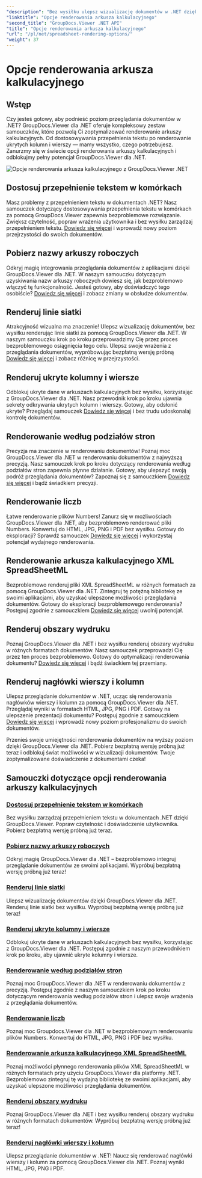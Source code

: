 ```yaml
---
"description": "Bez wysiłku ulepsz wizualizację dokumentów w .NET dzięki samouczkom GroupDocs.Viewer. Naucz się dostosowywać przepełnienie tekstu, renderować linie siatki i nie tylko."
"linktitle": "Opcje renderowania arkusza kalkulacyjnego"
"second_title": "GroupDocs.Viewer .NET API"
"title": "Opcje renderowania arkusza kalkulacyjnego"
"url": "/pl/net/spreadsheet-rendering-options/"
"weight": 37
---
```


# Opcje renderowania arkusza kalkulacyjnego

## Wstęp

Czy jesteś gotowy, aby podnieść poziom przeglądania dokumentów w .NET? GroupDocs.Viewer dla .NET oferuje kompleksowy zestaw samouczków, które pozwolą Ci zoptymalizować renderowanie arkuszy kalkulacyjnych. Od dostosowywania przepełnienia tekstu po renderowanie ukrytych kolumn i wierszy — mamy wszystko, czego potrzebujesz. Zanurzmy się w świecie opcji renderowania arkuszy kalkulacyjnych i odblokujmy pełny potencjał GroupDocs.Viewer dla .NET.

![Opcje renderowania arkusza kalkulacyjnego z GroupDocs.Viewer .NET](/viewer/spreadsheet-rendering-options/image.png)

## Dostosuj przepełnienie tekstem w komórkach

Masz problemy z przepełnieniem tekstu w dokumentach .NET? Nasz samouczek dotyczący dostosowywania przepełnienia tekstu w komórkach za pomocą GroupDocs.Viewer zapewnia bezproblemowe rozwiązanie. Zwiększ czytelność, popraw wrażenia użytkownika i bez wysiłku zarządzaj przepełnieniem tekstu. [Dowiedz się więcej](./adjust-text-overflow-cells/) i wprowadź nowy poziom przejrzystości do swoich dokumentów.

## Pobierz nazwy arkuszy roboczych

Odkryj magię integrowania przeglądania dokumentów z aplikacjami dzięki GroupDocs.Viewer dla .NET. W naszym samouczku dotyczącym uzyskiwania nazw arkuszy roboczych dowiesz się, jak bezproblemowo włączyć tę funkcjonalność. Jesteś gotowy, aby doświadczyć tego osobiście? [Dowiedz się więcej](./get-worksheets-names/) i zobacz zmiany w obsłudze dokumentów.

## Renderuj linie siatki

Atrakcyjność wizualna ma znaczenie! Ulepsz wizualizację dokumentów, bez wysiłku renderując linie siatki za pomocą GroupDocs.Viewer dla .NET. W naszym samouczku krok po kroku przeprowadzimy Cię przez proces bezproblemowego osiągnięcia tego celu. Ulepsz swoje wrażenia z przeglądania dokumentów, wypróbowując bezpłatną wersję próbną [Dowiedz się więcej](./render-grid-lines/) i zobacz różnicę w przejrzystości.

## Renderuj ukryte kolumny i wiersze

Odblokuj ukryte dane w arkuszach kalkulacyjnych bez wysiłku, korzystając z GroupDocs.Viewer dla .NET. Nasz przewodnik krok po kroku ujawnia sekrety odkrywania ukrytych kolumn i wierszy. Gotowy, aby odsłonić ukryte? Przeglądaj samouczek [Dowiedz się więcej](./render-hidden-columns-rows/) i bez trudu udoskonalaj kontrolę dokumentów.

## Renderowanie według podziałów stron

Precyzja ma znaczenie w renderowaniu dokumentów! Poznaj moc GroupDocs.Viewer dla .NET w renderowaniu dokumentów z najwyższą precyzją. Nasz samouczek krok po kroku dotyczący renderowania według podziałów stron zapewnia płynne działanie. Gotowy, aby ulepszyć swoją podróż przeglądania dokumentów? Zapoznaj się z samouczkiem [Dowiedz się więcej](./rendering-by-page-breaks/) i bądź świadkiem precyzji.

## Renderowanie liczb

Łatwe renderowanie plików Numbers! Zanurz się w możliwościach GroupDocs.Viewer dla .NET, aby bezproblemowo renderować pliki Numbers. Konwertuj do HTML, JPG, PNG i PDF bez wysiłku. Gotowy do eksploracji? Sprawdź samouczek [Dowiedz się więcej](./rendering-numbers/) i wykorzystaj potencjał wydajnego renderowania.

## Renderowanie arkusza kalkulacyjnego XML SpreadSheetML

Bezproblemowo renderuj pliki XML SpreadSheetML w różnych formatach za pomocą GroupDocs.Viewer dla .NET. Zintegruj tę potężną bibliotekę ze swoimi aplikacjami, aby uzyskać ulepszone możliwości przeglądania dokumentów. Gotowy do eksploracji bezproblemowego renderowania? Postępuj zgodnie z samouczkiem [Dowiedz się więcej](./rendering-xml-spreadsheetml/) uwolnij potencjał.

## Renderuj obszary wydruku

Poznaj GroupDocs.Viewer dla .NET i bez wysiłku renderuj obszary wydruku w różnych formatach dokumentów. Nasz samouczek przeprowadzi Cię przez ten proces bezproblemowo. Gotowy do optymalizacji renderowania dokumentu? [Dowiedz się więcej](./render-print-areas/) i bądź świadkiem tej przemiany.

## Renderuj nagłówki wierszy i kolumn

Ulepsz przeglądanie dokumentów w .NET, ucząc się renderowania nagłówków wierszy i kolumn za pomocą GroupDocs.Viewer dla .NET. Przeglądaj wyniki w formatach HTML, JPG, PNG i PDF. Gotowy na ulepszenie prezentacji dokumentu? Postępuj zgodnie z samouczkiem [Dowiedz się więcej](./render-row-column-headings/) i wprowadź nowy poziom profesjonalizmu do swoich dokumentów.

Przenieś swoje umiejętności renderowania dokumentów na wyższy poziom dzięki GroupDocs.Viewer dla .NET. Pobierz bezpłatną wersję próbną już teraz i odblokuj świat możliwości w wizualizacji dokumentów. Twoje zoptymalizowane doświadczenie z dokumentami czeka!
## Samouczki dotyczące opcji renderowania arkuszy kalkulacyjnych
### [Dostosuj przepełnienie tekstem w komórkach](./adjust-text-overflow-cells/)
Bez wysiłku zarządzaj przepełnieniem tekstu w dokumentach .NET dzięki GroupDocs.Viewer. Popraw czytelność i doświadczenie użytkownika. Pobierz bezpłatną wersję próbną już teraz.
### [Pobierz nazwy arkuszy roboczych](./get-worksheets-names/)
Odkryj magię GroupDocs.Viewer dla .NET – bezproblemowo integruj przeglądanie dokumentów ze swoimi aplikacjami. Wypróbuj bezpłatną wersję próbną już teraz!
### [Renderuj linie siatki](./render-grid-lines/)
Ulepsz wizualizację dokumentów dzięki GroupDocs.Viewer dla .NET. Renderuj linie siatki bez wysiłku. Wypróbuj bezpłatną wersję próbną już teraz!
### [Renderuj ukryte kolumny i wiersze](./render-hidden-columns-rows/)
Odblokuj ukryte dane w arkuszach kalkulacyjnych bez wysiłku, korzystając z GroupDocs.Viewer dla .NET. Postępuj zgodnie z naszym przewodnikiem krok po kroku, aby ujawnić ukryte kolumny i wiersze.
### [Renderowanie według podziałów stron](./rendering-by-page-breaks/)
Poznaj moc GroupDocs.Viewer dla .NET w renderowaniu dokumentów z precyzją. Postępuj zgodnie z naszym samouczkiem krok po kroku dotyczącym renderowania według podziałów stron i ulepsz swoje wrażenia z przeglądania dokumentów.
### [Renderowanie liczb](./rendering-numbers/)
Poznaj moc Groupdocs.Viewer dla .NET w bezproblemowym renderowaniu plików Numbers. Konwertuj do HTML, JPG, PNG i PDF bez wysiłku.
### [Renderowanie arkusza kalkulacyjnego XML SpreadSheetML](./rendering-xml-spreadsheetml/)
Poznaj możliwości płynnego renderowania plików XML SpreadSheetML w różnych formatach przy użyciu GroupDocs.Viewer dla platformy .NET. Bezproblemowo zintegruj tę wydajną bibliotekę ze swoimi aplikacjami, aby uzyskać ulepszone możliwości przeglądania dokumentów.
### [Renderuj obszary wydruku](./render-print-areas/)
Poznaj GroupDocs.Viewer dla .NET i bez wysiłku renderuj obszary wydruku w różnych formatach dokumentów. Wypróbuj bezpłatną wersję próbną już teraz!
### [Renderuj nagłówki wierszy i kolumn](./render-row-column-headings/)
Ulepsz przeglądanie dokumentów w .NET! Naucz się renderować nagłówki wierszy i kolumn za pomocą GroupDocs.Viewer dla .NET. Poznaj wyniki HTML, JPG, PNG i PDF.